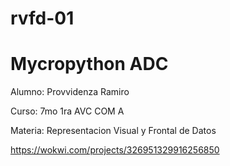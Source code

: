 # rvfd-01
# Mycropython ADC


Alumno: Provvidenza Ramiro

Curso: 7mo 1ra AVC COM A

Materia: Representacion Visual y Frontal de Datos

https://wokwi.com/projects/326951329916256850

